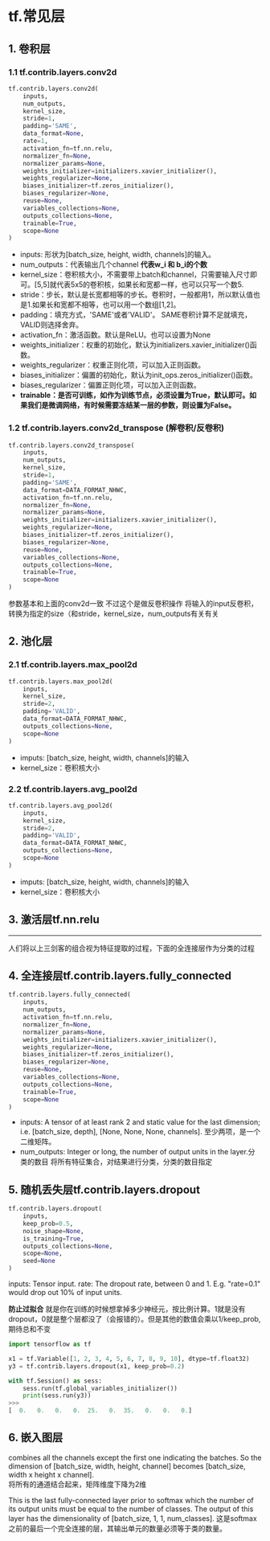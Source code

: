 # tf.常见层

## 1. 卷积层

### 1.1 tf.contrib.layers.conv2d

```python
tf.contrib.layers.conv2d(
    inputs,
    num_outputs,
    kernel_size,
    stride=1,
    padding='SAME',
    data_format=None,
    rate=1,
    activation_fn=tf.nn.relu,
    normalizer_fn=None,
    normalizer_params=None,
    weights_initializer=initializers.xavier_initializer(),
    weights_regularizer=None,
    biases_initializer=tf.zeros_initializer(),
    biases_regularizer=None,
    reuse=None,
    variables_collections=None,
    outputs_collections=None,
    trainable=True,
    scope=None
)
```

+ inputs: 形状为[batch_size, height, width, channels]的输入。
+ num_outputs：代表输出几个channel
**代表w_i 和 b_i的个数**
+ kernel_size：卷积核大小，不需要带上batch和channel，只需要输入尺寸即可。[5,5]就代表5x5的卷积核，如果长和宽都一样，也可以只写一个数5.  
+ stride：步长，默认是长宽都相等的步长。卷积时，一般都用1，所以默认值也是1.如果长和宽都不相等，也可以用一个数组[1,2]。
+ padding：填充方式，'SAME'或者'VALID'。 SAME卷积计算不足就填充，VALID则选择舍弃。
+ activation_fn：激活函数。默认是ReLU。也可以设置为None
+ weights_initializer：权重的初始化，默认为initializers.xavier_initializer()函数。
+ weights_regularizer：权重正则化项，可以加入正则函数。
+ biases_initializer：偏置的初始化，默认为init_ops.zeros_initializer()函数。
+ biases_regularizer：偏置正则化项，可以加入正则函数。
+ **trainable：是否可训练，如作为训练节点，必须设置为True，默认即可。如果我们是微调网络，有时候需要冻结某一层的参数，则设置为False。**

### 1.2 tf.contrib.layers.conv2d_transpose (解卷积/反卷积)

```python
tf.contrib.layers.conv2d_transpose(
    inputs,
    num_outputs,
    kernel_size,
    stride=1,
    padding='SAME',
    data_format=DATA_FORMAT_NHWC,
    activation_fn=tf.nn.relu,
    normalizer_fn=None,
    normalizer_params=None,
    weights_initializer=initializers.xavier_initializer(),
    weights_regularizer=None,
    biases_initializer=tf.zeros_initializer(),
    biases_regularizer=None,
    reuse=None,
    variables_collections=None,
    outputs_collections=None,
    trainable=True,
    scope=None
)
```

参数基本和上面的conv2d一致 不过这个是做反卷积操作
将输入的input反卷积，转换为指定的size（和stride，kernel_size，num_outputs有关有关

## 2. 池化层

### 2.1 tf.contrib.layers.max_pool2d

```python
tf.contrib.layers.max_pool2d(
    inputs,
    kernel_size,
    stride=2,
    padding='VALID',
    data_format=DATA_FORMAT_NHWC,
    outputs_collections=None,
    scope=None
)
```

+ imputs: [batch_size, height, width, channels]的输入
+ kernel_size：卷积核大小

### 2.2 tf.contrib.layers.avg_pool2d

```python
tf.contrib.layers.avg_pool2d(
    inputs,
    kernel_size,
    stride=2,
    padding='VALID',
    data_format=DATA_FORMAT_NHWC,
    outputs_collections=None,
    scope=None
)
```

+ imputs: [batch_size, height, width, channels]的输入
+ kernel_size：卷积核大小

## 3. 激活层tf.nn.relu

-----
人们将以上三剑客的组合视为特征提取的过程，下面的全连接层作为分类的过程

## 4. 全连接层tf.contrib.layers.fully_connected

```python
tf.contrib.layers.fully_connected(
    inputs,
    num_outputs,
    activation_fn=tf.nn.relu,
    normalizer_fn=None,
    normalizer_params=None,
    weights_initializer=initializers.xavier_initializer(),
    weights_regularizer=None,
    biases_initializer=tf.zeros_initializer(),
    biases_regularizer=None,
    reuse=None,
    variables_collections=None,
    outputs_collections=None,
    trainable=True,
    scope=None
)
```

+ inputs: A tensor of at least rank 2 and static value for the last dimension; i.e. [batch_size, depth], [None, None, None, channels]. 至少两项，是一个二维矩阵。
+ num_outputs: Integer or long, the number of output units in the layer.分类的数目
将所有特征集合，对结果进行分类，分类的数目指定

## 5. 随机丢失层tf.contrib.layers.dropout

```python
tf.contrib.layers.dropout(
    inputs,
    keep_prob=0.5,
    noise_shape=None,
    is_training=True,
    outputs_collections=None,
    scope=None,
    seed=None
)
```

inputs: Tensor input.
rate: The dropout rate, between 0 and 1. E.g. "rate=0.1" would drop out 10% of input units.

**防止过拟合**
就是你在训练的时候想拿掉多少神经元，按比例计算。1就是没有dropout，0就是整个层都没了（会报错的）。但是其他的数值会乘以1/keep_prob,期待总和不变

```python
import tensorflow as tf

x1 = tf.Variable([1, 2, 3, 4, 5, 6, 7, 8, 9, 10], dtype=tf.float32)
y3 = tf.contrib.layers.dropout(x1, keep_prob=0.2)

with tf.Session() as sess:
    sess.run(tf.global_variables_initializer())
    print(sess.run(y3))
>>>
[  0.   0.   0.   0.  25.   0.  35.   0.   0.   0.]
```

## 6. 嵌入图层

combines all the channels except the first one indicating the batches. So the dimension of [batch_size, width, height, channel] becomes [batch_size, width x height x channel].  
将所有的通道结合起来，矩阵维度下降为2维

This is the last fully-connected layer prior to softmax which the number of its output units must be equal to the number of classes. The output of this layer has the dimensionality of [batch_size, 1, 1, num_classes].
这是softmax之前的最后一个完全连接的层，其输出单元的数量必须等于类的数量。